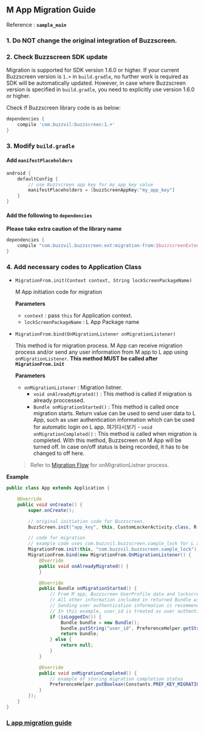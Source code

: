 ## M App Migration Guide

Reference : **`sample_main`**

### 1. Do NOT change the original integration of Buzzscreen.

### 2. Check Buzzscreen SDK update
Migration is supported for SDK version 1.6.0 or higher. If your current Buzzscreen version is `1.+` in `build.gradle`, no further work is required as SDK will be automatically updated. However, in case where Buzzscreen version is specified in `build.gradle`, you need to explicitly use version 1.6.0 or higher. 

Check if Buzzscreen library code is as below:
```groovy
dependencies {
    compile 'com.buzzvil:buzzscreen:1.+'
}

```

### 3. Modify `build.gradle`

#### Add `manifestPlaceholders`

```groovy
android {
    defaultConfig {
        // use Buzzscreen app key for my_app_key value
        manifestPlaceholders = [buzzScreenAppKey:"my_app_key"]
    }
}
```

#### Add the following to `dependencies`
**Please take extra caution of the library name**

```groovy
dependencies {
    compile "com.buzzvil.buzzscreen.ext:migration-from:$buzzscreenExtentionVersionName"
}
```

### 4. Add necessary codes to Application Class
- `MigrationFrom.init(Context context, String lockScreenPackageName)`

    M App initiation code for migration

    **Parameters**
    - `context` : pass `this` for Application context. 
    - `lockScreenPackageName` : L App Package name

- `MigrationFrom.bind(OnMigrationListener onMigrationListener)`

    This method is for migration process. M App can receive migration process and/or send any user information from M app to L app using `onMigrationListener`. **This method MUST be called after `MigrationFrom.init`**

    **Parameters**
    - `onMigrationListener` : Migration listner.
        - `void onAlreadyMigrated()` : This method is called if migration is already proccessed.
        - `Bundle onMigrationStarted()` : This method is called once migration starts. Return value can be used to send user data to L App, such as user authentication information which can be used for automatic login on L app.
     여기다시보기   - `void onMigrationCompleted()` : This method is called when migration is completed. With this method, Buzzscreen on M App will be turned off. In case on/off status is being recorded, it has to be changed to off here. 

    > Refer to [Migration Flow](MIGRATION-L-EN.md#Normal-Migration-Flow) for onMigrationListner process.

**Example**

```java
public class App extends Application {

    @Override
    public void onCreate() {
        super.onCreate();

        // original initiation code for Buzzscreen.
        BuzzScreen.init("app_key", this, CustomLockerActivity.class, R.drawable.image_on_fail);

        // code for migration
        // example code uses com.buzzvil.buzzscreen.sample_lock for L app package name
        MigrationFrom.init(this, "com.buzzvil.buzzscreen.sample_lock");
        MigrationFrom.bind(new MigrationFrom.OnMigrationListener() {
            @Override
            public void onAlreadyMigrated() {
            }

            @Override
            public Bundle onMigrationStarted() {
                // From M app, Buzzscreen UserProfile data and lockscreen activation status will be automatically transferred to L app.
                // All other information included in returned Bundle will be sent to M app during migration.
                // Sending user authentication information is recommended in order to implement automatic login process on L app. 
                // In this example, user_id is treated as user authentication information and used to implement automatic login on L App.
                if (isLoggedIn()) {
                    Bundle bundle = new Bundle();
                    bundle.putString("user_id", PreferenceHelper.getString(Constants.PREF_KEY_USER_ID, ""));
                    return bundle;
                } else {
                    return null;
                }
            }

            @Override
            public void onMigrationCompleted() {
                // example of storing migration completion status
                PreferenceHelper.putBoolean(Constants.PREF_KEY_MIGRATION_COMPLETED, true);
            }
        });
    }
}

```

### [L app migration guide](MIGRATION-L.md)